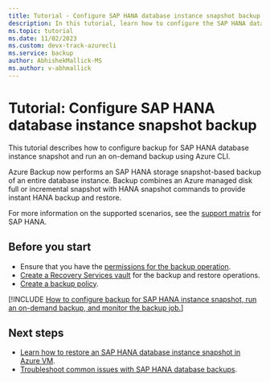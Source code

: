 ```yaml
---
title: Tutorial - Configure SAP HANA database instance snapshot backup 
description: In this tutorial, learn how to configure the SAP HANA database instance snapshot backup and run an on-demand backup.
ms.topic: tutorial
ms.date: 11/02/2023
ms.custom: devx-track-azurecli
ms.service: backup
author: AbhishekMallick-MS
ms.author: v-abhmallick
---
```


# Tutorial: Configure SAP HANA database instance snapshot backup

This tutorial describes how to configure backup for SAP HANA database instance snapshot and run an on-demand backup using Azure CLI.

Azure Backup now performs an SAP HANA storage snapshot-based backup of an entire database instance. Backup combines an Azure managed disk full or incremental snapshot with HANA snapshot commands to provide instant HANA backup and restore.

For more information on the supported scenarios, see the [support matrix](./sap-hana-backup-support-matrix.md#scenario-support) for SAP HANA.

## Before you start

- Ensure that you have the [permissions for the backup operation](sap-hana-database-instances-backup.md#permissions-required-for-backup).
- [Create a Recovery Services vault](sap-hana-database-instances-backup.md#create-a-recovery-services-vault) for the backup and restore operations.
- [Create a backup policy](sap-hana-database-instances-backup.md#create-a-policy).

[!INCLUDE [How to configure backup for SAP HANA instance snapshot, run an on-demand backup, and monitor the backup job.](../../includes/backup-azure-configure-sap-hana-database-instance-backup.md)]

## Next steps

- [Learn how to restore an SAP HANA database instance snapshot in Azure VM](sap-hana-database-instances-restore.md).
- [Troubleshoot common issues with SAP HANA database backups](backup-azure-sap-hana-database-troubleshoot.md).